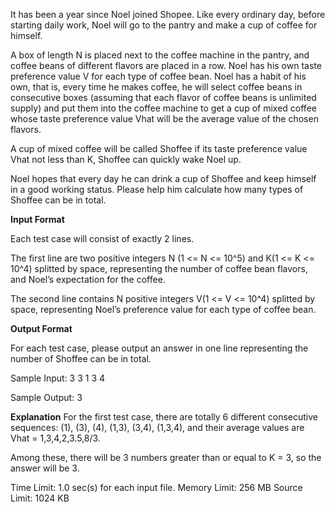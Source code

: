 It has been a year since Noel joined Shopee. Like every ordinary day, before starting daily work, Noel will go to the pantry and make a cup of coffee for himself.

A box of length N is placed next to the coffee machine in the pantry, and coffee beans of different flavors are placed in a row. Noel has his own taste preference value V for each type of coffee bean. Noel has a habit of his own, that is, every time he makes coffee, he will select coffee beans in consecutive boxes (assuming that each flavor of coffee beans is unlimited supply) and put them into the coffee machine to get a cup of mixed coffee whose taste preference value Vhat will be the average value of the chosen flavors.

A cup of mixed coffee will be called Shoffee if its taste preference value Vhat not less than K, Shoffee can quickly wake Noel up.

Noel hopes that every day he can drink a cup of Shoffee and keep himself in a good working status. Please help him calculate how many types of Shoffee can be in total.



**Input Format**

Each test case will consist of exactly 2 lines.

The first line are two positive integers N (1 <= N <= 10^5) and K(1 <= K <= 10^4) splitted by space, representing the number of coffee bean flavors, and Noel’s expectation for the coffee.

The second line contains N positive integers V(1 <= V <= 10^4) splitted by space, representing Noel’s preference value for each type of coffee bean.



**Output Format**

For each test case, please output an answer in one line representing the number of Shoffee can be in total.

Sample Input:
3 3
1 3 4

Sample Output:
3

**Explanation**
For the first test case, there are totally 6 different consecutive sequences: (1), (3), (4), (1,3), (3,4), (1,3,4), and their average values are Vhat = 1,3,4,2,3.5,8/3. 

Among these, there will be 3 numbers greater than or equal to K = 3, so the answer will be 3.



Time Limit:	1.0 sec(s) for each input file.
Memory Limit:	256 MB
Source Limit:	1024 KB